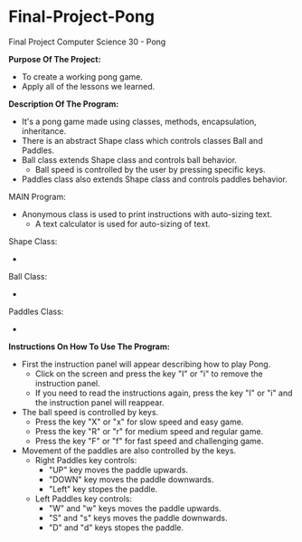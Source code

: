 # Final-Project-Pong
Final Project Computer Science 30 - Pong

**Purpose Of The Project:**

- To create a working pong game.
- Apply all of the lessons we learned.

**Description Of The Program:**

- It's a pong game made using classes, methods, encapsulation, inheritance.
- There is an abstract Shape class which controls classes Ball and Paddles.
- Ball class extends Shape class and controls ball behavior.
    - Ball speed is controlled by the user by pressing specific keys.
- Paddles class also extends Shape class and controls paddles behavior.

MAIN Program:

- Anonymous class is used to print instructions with auto-sizing text.  
    - A text calculator is used for auto-sizing of text.

Shape Class:

-

Ball Class:

-

Paddles Class:

-

**Instructions On How To Use The Program:**

- First the instruction panel will appear describing how to play Pong.
    - Click on the screen and press the key "I" or "i" to remove the instruction panel.
    - If you need to read the instructions again, press the key "I" or "i" and the instruction panel will reappear.
- The ball speed is controlled by keys.
    - Press the key "X" or "x" for slow speed and easy game.
    - Press the key "R" or "r" for medium speed and regular game.
    - Press the key "F" or "f" for fast speed and challenging game.
- Movement of the paddles are also controlled by the keys.
    - Right Paddles key controls:
        - "UP" key moves the paddle upwards.
        - "DOWN" key moves the paddle downwards.
        - "Left" key stopes the paddle.
    - Left Paddles key controls:
        - "W" and "w" keys moves the paddle upwards.
        - "S" and "s" keys moves the paddle downwards.
        - "D" and "d" keys stopes the paddle.
